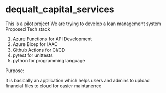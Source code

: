 # dequalt_capital_services
This is a pilot project 
We are trying to develop a loan management system
Proposed Tech stack
1. Azure Functions for API Development
2. Azure Bicep for IAAC
3. Github Actions for CI/CD
4. pytest for unittests
5. python for programming language

Purpose:

It is basically an application which helps users and admins to upload financial files to cloud
for easier maintanence 